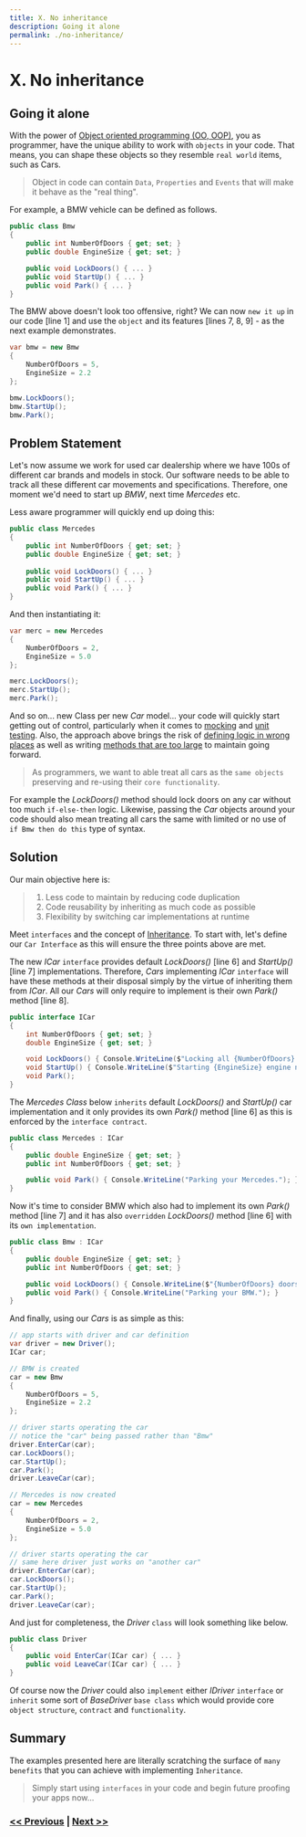 ```yaml
---
title: X. No inheritance
description: Going it alone
permalink: ./no-inheritance/
---
```


# X. No inheritance

## Going it alone

With the power of [Object oriented programming (OO, OOP)](https://en.wikipedia.org/wiki/Object-oriented_programming), you as programmer, have the unique ability to work with `objects` in your code. That means, you can shape these objects so they resemble `real world` items, such as Cars.

> Object in code can contain `Data`, `Properties` and `Events` that will make it behave as the "real thing". 

For example, a BMW vehicle can be defined as follows.

```csharp
public class Bmw
{
    public int NumberOfDoors { get; set; }
    public double EngineSize { get; set; }

    public void LockDoors() { ... }
    public void StartUp() { ... }
    public void Park() { ... }
}
```

The BMW above doesn't look too offensive, right? We can now `new it up` in our code [line 1] and use the `object` and its features [lines 7, 8, 9] - as the next example demonstrates.

```csharp
var bmw = new Bmw
{
    NumberOfDoors = 5,
    EngineSize = 2.2
};

bmw.LockDoors();
bmw.StartUp();
bmw.Park();
```

## Problem Statement

Let's now assume we work for used car dealership where we have 100s of different car brands and models in stock. Our software needs to be able to track all these different car movements and specifications. Therefore, one moment we'd need to start up *BMW*, next time *Mercedes* etc. 

Less aware programmer will quickly end up doing this:

```csharp
public class Mercedes
{
    public int NumberOfDoors { get; set; }
    public double EngineSize { get; set; }
    
    public void LockDoors() { ... }
    public void StartUp() { ... }
    public void Park() { ... }
}
```

And then instantiating it:


```csharp
var merc = new Mercedes
{
    NumberOfDoors = 2,
    EngineSize = 5.0
};

merc.LockDoors();
merc.StartUp();
merc.Park();
```

And so on... new Class per new *Car* model... your code will quickly start getting out of control, particularly when it comes to [mocking](https://en.wikipedia.org/wiki/Mock_object) and [unit testing](./no-unit-tests). Also, the approach above brings the risk of [defining logic in wrong places](./logic-in-wrong-places) as well as writing [methods that are too large](./large-method-bodies) to maintain going forward.

> As programmers, we want to able treat all cars as the `same objects` preserving and re-using their `core functionality`. 

For example the *LockDoors()* method should lock doors on any car without too much `if-else-then` logic. Likewise, passing the *Car* objects around your code should also mean treating all cars the same with limited or no use of `if Bmw then do this` type of syntax.

## Solution

Our main objective here is:

> 1. Less code to maintain by reducing code duplication
> 2. Code reusability by inheriting as much code as possible
> 3. Flexibility by switching car implementations at runtime

Meet `interfaces` and the concept of [Inheritance](https://en.wikipedia.org/wiki/Inheritance_(object-oriented_programming)). To start with, let's define our `Car Interface` as this will ensure the three points above are met.

The new *ICar* `interface` provides default *LockDoors()* [line 6] and *StartUp()* [line 7] implementations. Therefore, *Cars* implementing *ICar* `interface` will have these methods at their disposal simply by the virtue of inheriting them from *ICar*. All our *Cars* will only require to implement is their own *Park()* method [line 8].

```csharp
public interface ICar
{
    int NumberOfDoors { get; set; }
    double EngineSize { get; set; }

    void LockDoors() { Console.WriteLine($"Locking all {NumberOfDoors} doors."); }
    void StartUp() { Console.WriteLine($"Starting {EngineSize} engine now."); }
    void Park();
}
```

The *Mercedes Class* below `inherits` default *LockDoors()* and *StartUp()* car implementation and it only provides its own *Park()* method [line 6] as this is enforced by the `interface contract`.

```csharp
public class Mercedes : ICar
{
    public double EngineSize { get; set; }
    public int NumberOfDoors { get; set; }

    public void Park() { Console.WriteLine("Parking your Mercedes."); }
}
```

Now it's time to consider BMW which also had to implement its own *Park()* method [line 7] and it has also `overridden` *LockDoors()* method [line 6] with its `own implementation`.

```csharp
public class Bmw : ICar
{
    public double EngineSize { get; set; }
    public int NumberOfDoors { get; set; }

    public void LockDoors() { Console.WriteLine($"{NumberOfDoors} doors locked."); }
    public void Park() { Console.WriteLine("Parking your BMW."); }
}
```

And finally, using our *Cars* is as simple as this:

```csharp
// app starts with driver and car definition
var driver = new Driver();
ICar car;

// BMW is created
car = new Bmw
{
    NumberOfDoors = 5,
    EngineSize = 2.2
};

// driver starts operating the car
// notice the "car" being passed rather than "Bmw"
driver.EnterCar(car);
car.LockDoors();
car.StartUp();
car.Park();
driver.LeaveCar(car);

// Mercedes is now created
car = new Mercedes
{
    NumberOfDoors = 2,
    EngineSize = 5.0
};

// driver starts operating the car
// same here driver just works on "another car"
driver.EnterCar(car);
car.LockDoors();
car.StartUp();
car.Park();
driver.LeaveCar(car);
```

And just for completeness, the *Driver* `class` will look something like below.

```csharp
public class Driver
{
    public void EnterCar(ICar car) { ... }
    public void LeaveCar(ICar car) { ... }
}
```

Of course now the *Driver* could also `implement` either *IDriver* `interface` or `inherit` some sort of *BaseDriver* `base class` which would provide core `object structure`, `contract` and `functionality`.

## Summary

The examples presented here are literally scratching the surface of `many benefits` that you can achieve with implementing `Inheritance`.

> Simply start using `interfaces` in your code and begin future proofing your apps now...

### [<< Previous](./not-using-using) | [Next >>](./writing-too-generic-code)